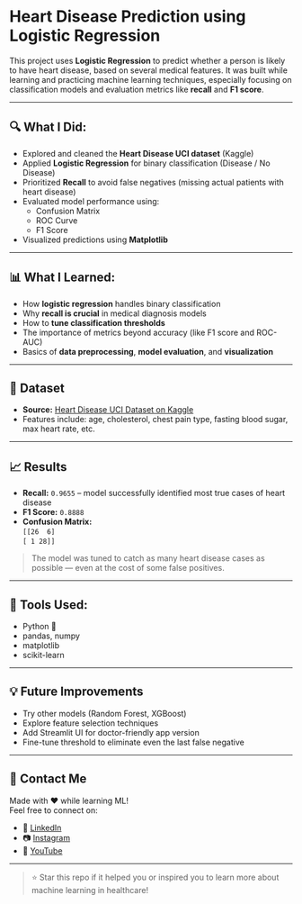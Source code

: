 # Heart Disease Prediction using Logistic Regression

This project uses **Logistic Regression** to predict whether a person is likely to have heart disease, based on several medical features. It was built while learning and practicing machine learning techniques, especially focusing on classification models and evaluation metrics like **recall** and **F1 score**.

---

## 🔍 What I Did:
- Explored and cleaned the **Heart Disease UCI dataset** (Kaggle)
- Applied **Logistic Regression** for binary classification (Disease / No Disease)
- Prioritized **Recall** to avoid false negatives (missing actual patients with heart disease)
- Evaluated model performance using:
  - Confusion Matrix
  - ROC Curve
  - F1 Score
- Visualized predictions using **Matplotlib**

---

## 📊 What I Learned:
- How **logistic regression** handles binary classification
- Why **recall is crucial** in medical diagnosis models
- How to **tune classification thresholds**
- The importance of metrics beyond accuracy (like F1 score and ROC-AUC)
- Basics of **data preprocessing**, **model evaluation**, and **visualization**

---

## 📁 Dataset
- **Source:** [Heart Disease UCI Dataset on Kaggle](https://www.kaggle.com/datasets/ronitf/heart-disease-uci)
- Features include: age, cholesterol, chest pain type, fasting blood sugar, max heart rate, etc.

---

## 📈 Results
- **Recall:** `0.9655` – model successfully identified most true cases of heart disease
- **F1 Score:** `0.8888`
- **Confusion Matrix:**  
  `[[26  6]`  
   `[ 1 28]]`

> The model was tuned to catch as many heart disease cases as possible — even at the cost of some false positives.

---

## 🔧 Tools Used:
- Python 🐍
- pandas, numpy
- matplotlib
- scikit-learn

---

## 💡 Future Improvements
- Try other models (Random Forest, XGBoost)
- Explore feature selection techniques
- Add Streamlit UI for doctor-friendly app version
- Fine-tune threshold to eliminate even the last false negative

---

## 💬 Contact Me
Made with ❤️ while learning ML!  
Feel free to connect on:
- 🔗 [LinkedIn](https://www.linkedin.com/in/muskan-tariq-095a50282)
- 📷 [Instagram](https://www.instagram.com/ai_enthusiast86)
- 🧠 [YouTube](https://www.youtube.com/@ai_enthusiast86?si=bYV1AgkBoCMVUBiK)

---

> ⭐ Star this repo if it helped you or inspired you to learn more about machine learning in healthcare!
